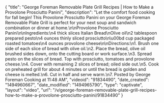 {
    "title": "George Foreman Removable Plate Grill Recipes | How to Make a Provolone Prosciutto Panini",
    "description": "Let the comfort food cooking for fall begin! This Provolone Prosciutto Panini on your George Foreman Removable Plate Grill is perfect for your next soup and sandwich combination or dinner at home.\n\nProvolone Prosciutto Panini\n\nIngredients:\n4 thick slices Italian Bread\nOlive oil\n2 tablespoon prepared pesto\n4 ounces thinly sliced prosciutto\n\u00bd cup packaged roasted tomatoes\n4 ounces provolone cheese\n\nDirections:\n1. Brush one side of each slice of bread with olive oil.\n2. Place the bread, olive oil brushed sides down, onto the cutting board or work surface.\n3. Spread pesto on the slices of bread. Top with prosciutto, tomatoes and provolone cheese.\n4. Cover with remaining 2 slices of bread; oiled side out.\n5. Cook on preheated grill for about 4 minutes or until the bread is golden and cheese is melted.\n6. Cut in half and serve warm.\n7. Posted by George Foreman Cooking at 11:48 AM",
    "videoid": "91834490",
    "date_created": "1494960667",
    "date_modified": "1494965790",
    "type": "captivate",
    "layout": "video",
    "url": "\/v\/george-foreman-removable-plate-grill-recipes-how-to-make-a-provolone-prosciutto-panini\/91834490"
}